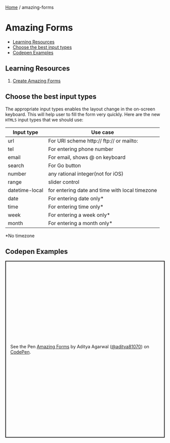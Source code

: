[Home](./index.md) / amazing-forms
# Amazing Forms

  - [Learning Resources](#learning-resources)
  - [Choose the best input types](#choose-the-best-input-types)
  - [Codepen Examples](#codepen-examples)

## Learning Resources
1. [Create Amazing Forms](https://developers.google.com/web/fundamentals/design-and-ux/input/forms/)

## Choose the best input types

The appropriate input types enables the layout change in the on-screen keyboard. This will help user to fill the form very quickly.
Here are the new `HTML5` input types that we should use:

Input type | Use case
---------- | ---------
url | For URI scheme http:// ftp:// or mailto:
tel | For entering phone number
email | For email, shows @ on keyboard
search | For Go button
number | any rational integer(not for iOS)
range | slider control
datetime-local | for entering date and time with local timezone
date | For entering date only*
time | For entering time only*
week | For entering a week only*
month | For entering a month only*

*No timezone

## Codepen Examples

<p class="codepen" data-height="558" data-theme-id="dark" data-default-tab="html,result" data-user="aditya81070" data-slug-hash="OJLQBoJ" data-preview="true" style="height: 558px; box-sizing: border-box; display: flex; align-items: center; justify-content: center; border: 2px solid; margin: 1em 0; padding: 1em;" data-pen-title="Amazing Forms">
  <span>See the Pen <a href="https://codepen.io/aditya81070/pen/OJLQBoJ/">
  Amazing Forms</a> by Aditya Agarwal (<a href="https://codepen.io/aditya81070">@aditya81070</a>)
  on <a href="https://codepen.io">CodePen</a>.</span>
</p>
<script async src="https://static.codepen.io/assets/embed/ei.js"></script>